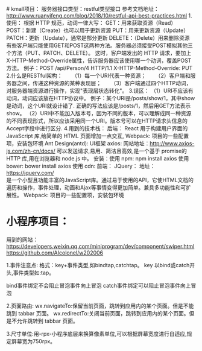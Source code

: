 ﻿﻿# kmall项目：
服务器接口类型：restful类型接口
	参考文档地址：
	http://www.ruanyifeng.com/blog/2018/10/restful-api-best-practices.html
1.使用：
	根据 HTTP 规范，动词一律大写：
	GET：用来获取资源（Read）
	POST：新建（Create）也可以用于更新资源
	PUT：用来更新资源（Update）
	PATCH：更新（Update），通常是部分更新
	DELETE：（Delete）用来删除资源
	有些客户端只能使用GET和POST这两种方法。服务器必须接受POST模拟其他三个方法（PUT、PATCH、DELETE）。
	这时，客户端发出的 HTTP 请求，要加上X-HTTP-Method-Override属性，告诉服务器应该使用哪一个动词，覆盖POST方法。
	例子：POST /api/Person/4 HTTP/1.1     X-HTTP-Method-Override: PUT
2.什么是RESTful架构：
　　（1）每一个URI代表一种资源；
　　（2）客户端和服务器之间，传递这种资源的某种表现层；
　　（3）客户端通过四个HTTP动词，对服务器端资源进行操作，实现"表现层状态转化"。
3.误区：
  （1）URI不应该有动词，动词应该放在HTTP协议中。
	例子：某个URI是/posts/show/1，其中show是动词，这个URI就设计错了.
		  正确的写法应该是/posts/1，然后用GET方法表示show。
  （2）URI中不能加入版本号，因为不同的版本，可以理解成同一种资源的不同表现形式，所以应该采用同一个URI。版本号可以在HTTP请求头信息的Accept字段中进行区分.
4.用到的技术栈：
	后端：
	React 用于构建用户界面的 JavaScript 库,给简单的 HTML 页面增加一点交互,
	Webpack: 项目的一些配置项，安装包环境
	Ant Design(antd): UI框架
	axios: 网站地址：http://www.axios-js.com/zh-cn/docs/
		可以发送请求,易用、简洁且高效,是一个基于 promise的 HTTP 库,用在浏览器和 node.js 中。
	安装：使用 npm: npm install axios
		 使用 bower: bower install axios
		 使用 cdn:<script src="https://unpkg.com/axios/dist/axios.min.js">		  </script>
	前端：
	JQuery： 地址：https://jquery.com/ 		
		是一个小型且功能丰富的JavaScript库。通过易于使用的API，它使HTML文档的遍历和操作，事件处理，动画和Ajax等事情变得更加简单。兼具多功能性和可扩展性。
	Webpack: 项目的一些配置项，安装包环境








# 小程序项目：
用到的网站：
https://developers.weixin.qq.com/miniprogram/dev/component/swiper.html
https://github.com/AIcolonel/w202006

1.事件注意点:
格式：key+事件类型,如bindtap,catchtap。
key 以bind或catch开头,事件类型如:tap。

bind事件绑定不会阻止冒泡事件向上冒泡
catch事件绑定可以阻止冒泡事件向上冒泡

2.页面路由:
wx.navigateTo:保留当前页面，跳转到应用内的某个页面。但是不能跳到 tabbar 页面。
wx.redirectTo:关闭当前页面，跳转到应用内的某个页面。但是不允许跳转到 tabbar 页面。

3.尺寸单位:用-rpx-小程序底层来换算像素单位,可以根据屏幕宽度进行自适应,规定屏幕宽为750rpx。







